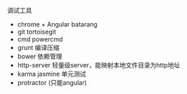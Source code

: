 调试工具
* chrome + Angular batarang
* git tortoisegit
* cmd powercmd
* grunt 编译压缩
* bower 依赖管理
* http-server 轻量级server，能映射本地文件目录为http地址
* karma jasmine 单元测试
* protractor (只能angular)